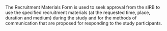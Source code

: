 The Recruitment Materials Form is used to seek approval from the sIRB to use the specified recruitment materials (at the requested time, place, duration and medium) during the study and for the methods of communication that are proposed for responding to the study participants.

